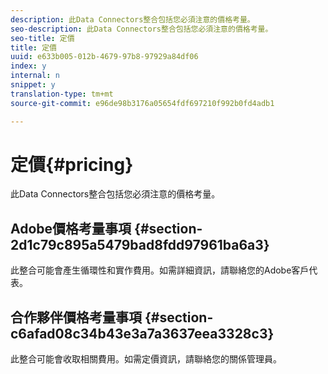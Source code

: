 ```yaml
---
description: 此Data Connectors整合包括您必須注意的價格考量。
seo-description: 此Data Connectors整合包括您必須注意的價格考量。
seo-title: 定價
title: 定價
uuid: e633b005-012b-4679-97b8-97929a84df06
index: y
internal: n
snippet: y
translation-type: tm+mt
source-git-commit: e96de98b3176a05654fdf697210f992b0fd4adb1

---
```



# 定價{#pricing}

此Data Connectors整合包括您必須注意的價格考量。

## Adobe價格考量事項 {#section-2d1c79c895a5479bad8fdd97961ba6a3}

此整合可能會產生循環性和實作費用。如需詳細資訊，請聯絡您的Adobe客戶代表。

## 合作夥伴價格考量事項 {#section-c6afad08c34b43e3a7a3637eea3328c3}

此整合可能會收取相關費用。如需定價資訊，請聯絡您的關係管理員。
